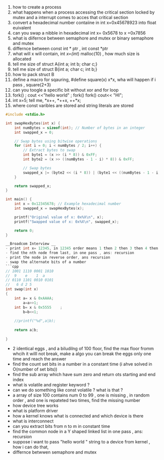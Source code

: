 1. how to create a process
2. what happens when a process accessing the critical section
 locked by mutex  and a interrupt comes to acces that critical section
3. convert a hexadecimal number contaiine in int x=0x45678923 into float euivalent
4. can you swap a nibble in hexadecimal int x= 0x5678 to x =0x7856
5. what is diifernce between semaphore and mutex or binary semaphore and mutex
6. differnce between const int * ptr , int const *ptr
7. what will x will contain, int *x=(int*) malloc(10) , how much size is allocated
8. tell me size of struct A{int a; int b; char c;}
9. tell me size of struct B{int a;  char c; int b;}
10. how to pack struct B
11. define a macro for sqauring, #define square(x) x*x, wha will happen if i pass , square(2+3)
12. can you toogle a specific bit without xor and for loop
13.  fork() ; cout <<"hello world" ; fork() fork() cout<< "HI";
14.  int x=5; tell me, *x++, *++x, ++*x;
15.  where const varibles are stored and string literals are stored

```c
#include <stdio.h>

int swapHexBytes(int x) {
    int numBytes = sizeof(int); // Number of bytes in an integer
    int swapped_x = 0;

    // Swap bytes using bitwise operations
    for (int i = 0; i < numBytes / 2; i++) {
        // Extract bytes to swap
        int byte1 = (x >> (i * 8)) & 0xFF;
        int byte2 = (x >> ((numBytes - 1 - i) * 8)) & 0xFF;

        // Swap bytes
        swapped_x |= (byte2 << (i * 8)) | (byte1 << ((numBytes - 1 - i) * 8));
    }

    return swapped_x;
}

int main() {
    int x = 0x12345678; // Example hexadecimal number
    int swapped_x = swapHexBytes(x);

    printf("Original value of x: 0x%X\n", x);
    printf("Swapped value of x: 0x%X\n", swapped_x);

    return 0;
}

__Broadcom Interview __
- print int x= 12345, in 12345 order means 1 then 2 then 3 then 4 then 5, but in one pass only , ans: recursive
- find the nth node from last, in one pass , ans: recursion
- print the node in reverse order, ans recursion
- swap the alternate bits of a number
```cpp
// 1001 1110 0001 1010
//  9    e    1  a
// 0110 1101 0010 0101
//   6 d 2 5
int swap(int x)
{
    int a= x & 0xAAAA;
        a=a>>1;
    int b= x & 0x5555    ;
        b=b<<1;
    
    //printf("%d",a|b);
    
    return a|b;
    
}    
```

- 2 identical eggs , and a biludilng of 100 floor, find the max floor fromm whcih it willl not break, make a algo
  you can break the eggs only one time and reach the answer 
- find the count set bits in a number in a constant time (i ahve solved in O(number of set bits))
- find the sub array which have sum zero and return ots starting and end index
- what is volatile and register keyword ?
- can we do something like const volatile ? what is that ?
- a array of size 100 contains num 0 to 99 , one is missing , in random order , and one is repateted two times, find the missing number
- how device tree works
- what is platform driver
- how a kernel knows what is connected and which device is there 
- what is interconnect
- can you extract bits from n to m in constant time
- find the common node in a Y shaped linked list in one pass , ans: recursion
- suppose i want to pass "hello world " string to a device from kernel , how i can do that,
- differnce betwwen semaphore and mutex 
```
   

